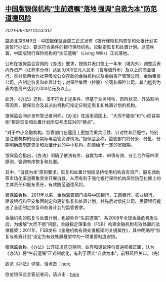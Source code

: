 <!--1623236462000-->
[中国版银保机构“生前遗嘱”落地 强调“自救为本”防范道德风险](https://cn.reuters.com/article/china-cbirc-bank-insurance-living-will-0-idCNKCS2DL15I)
------

<div><i>2021-06-09T10:53:31Z</i></div><p>路透北京6月9日 - 中国银保监会周三正式发布《银行保险机构恢复和处置计划实施暂行办法》，要求符合条件的银行保险机构，应制定恢复和处置计划。这意味着，中国版银行保险机构的“生前遗嘱”（Living Wills）正式落地。</p><p>公布在银保监会官网的《办法》要求，按照并表口径上一年末（境内外）调整后表内外资产（杠杆率分母）达到3,000亿元人民币（含等值外币）及以上的商业银行、农村信用合作社等吸收公众存款的金融机构以及金融资产管理公司、金融租赁公司，应制定恢复和处置计划；对保险集团（控股）公司和保险公司，其门槛则为表内总资产达到2,000亿元及以上。</p><p>此外，《办法》还称，虽不符合上述条件，但基于业务特性、风险状况、外溢影响等因素，银保监会及其派出机构可指定应制定恢复和处置计划的机构。</p><p>银保监会同步发布答记者问称，《办法》在适用范围上，“大而不能倒”和“小而容易倒”都是恢复和处置计划所应考虑应对的“痛点”。</p><p>“对于中小金融机构，监管部门在适用上更加注重灵活性、针对性和匹配性，特别是注重机构的经营实际与监管资源情况。”银保监会称，监管部门将分步、分批、分期明确应制定恢复和处置计划的中小机构，酌情给予一定的宽限期。</p><p>银保监会指出，《办法》明确了依法有序、自救为本、审慎有效、分工合作等四项原则，强调有序恢复和处置。</p><p>其中，“自救为本”原则要求，恢复和处置计划应坚持使用机构自有资产、股东救助等市场化渠道筹集资金开展自救，从而有利于强化银行保险机构风险防范化解上的主体责任和股东责任，有效防范道德风险。</p><p>银保监会称，2011年以来，金融监管部门指导中国银行、工商银行、农业银行、建设银行和平安集团制定和更新恢复和处置计划，并先后对信托公司、民营银行提出了全面制定恢复和处置计划的监管要求。</p><p>金融机构的恢复与处置计划，也被称作“生前遗嘱”，系2008年全球金融危机发生后，为缓解“大而不倒”问题，金融稳定理事会（FSB）构建金融机构有效处置的法律框架；2011年，FSB发布《金融机构有效处置框架的关键属性》，其中明确将“恢复与处置计划”设定为有效处置框架中的一项重要制度安排。</p><p>银保监会称，《办法》公开征求意见期间，业界和舆论评价普遍积极正面，认为《办法》将“生前遗嘱”正式制度化，有利于落实“自救为本”，前移风险关口。（完）</p><p>欲览《办法》详情，请点击：<a href="http://www.cbirc.gov.cn/cn/view/pages/ItemDetail.html?docId=989402&amp;itemId=928">here</a></p><p>欲览银保监会答记者问，请点击：<a href="https://www.cbirc.gov.cn/cn/view/pages/ItemDetail.html?docId=989404&amp;itemId=915">here</a></p>
